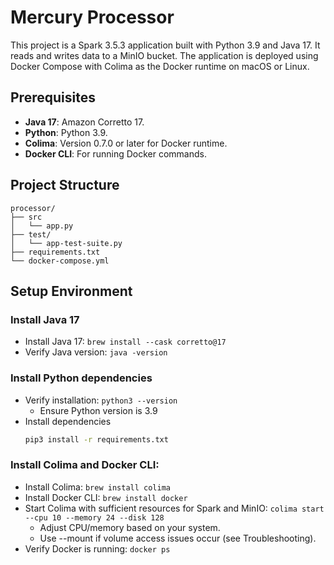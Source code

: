 # Mercury Processor

This project is a Spark 3.5.3 application built with Python 3.9 and Java 17. It reads and writes data to a MinIO bucket. The application is deployed using Docker Compose with Colima as the Docker runtime on macOS or Linux.

## Prerequisites

- **Java 17**: Amazon Corretto 17.
- **Python**: Python 3.9.
- **Colima**: Version 0.7.0 or later for Docker runtime.
- **Docker CLI**: For running Docker commands.

## Project Structure

```
processor/
├── src
│   └── app.py
├── test/
│   └── app-test-suite.py
├── requirements.txt
└── docker-compose.yml
```

## Setup Environment

### Install Java 17

- Install Java 17: `brew install --cask corretto@17`
- Verify Java version: `java -version`

### Install Python dependencies

- Verify installation: `python3 --version`
  - Ensure Python version is 3.9
- Install dependencies
  ```sh
  pip3 install -r requirements.txt
  ```

### Install Colima and Docker CLI:
- Install Colima: `brew install colima`
- Install Docker CLI: `brew install docker`
- Start Colima with sufficient resources for Spark and MinIO: `colima start --cpu 10 --memory 24 --disk 128`
  - Adjust CPU/memory based on your system.
  - Use --mount if volume access issues occur (see Troubleshooting).
- Verify Docker is running: `docker ps`